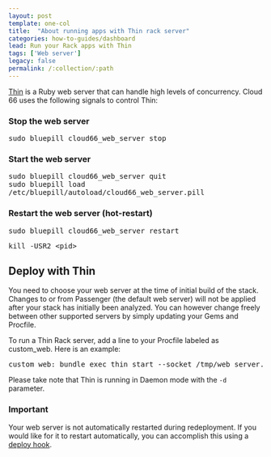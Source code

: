 ```yaml
---
layout: post
template: one-col
title:  "About running apps with Thin rack server"
categories: how-to-guides/dashboard
lead: Run your Rack apps with Thin
tags: ['Web server']
legacy: false
permalink: /:collection/:path
---
```


[Thin](http://code.macournoyer.com/thin/) is a Ruby web server that can handle high levels of concurrency. Cloud 66 uses the following signals to control Thin:

<h3 id="stop">Stop the web server</h3>
<p>
<kbd>
	sudo bluepill cloud66&#95;web&#95;server stop
</kbd>
</p>

<h3 id="start">Start the web server</h3>
<p>
<kbd>
	sudo bluepill cloud66&#95;web&#95;server quit
</kbd><br/>
<kbd>
	sudo bluepill load /etc/bluepill/autoload/cloud66&#95;web&#95;server.pill
</kbd>
</p>

<h3 id="hot-restart">Restart the web server (hot-restart)</h3>
<p>
<kbd>
	sudo bluepill cloud66&#95;web&#95;server restart
</kbd>
</p>
<p>
<kbd>
	kill -USR2 &lt;pid>
</kbd>
</p>

<h2 id="deploy">Deploy with Thin</h2>
You need to choose your web server at the time of initial build of the stack. Changes to or from Passenger (the default web server) will not be applied after your stack has initially been analyzed. You can however change freely between other supported servers by simply updating your Gems and Procfile.

To run a Thin Rack server, add a line to your Procfile labeled as custom&#95;web. Here is an example:

<pre class='terminal'>
custom&#95;web: bundle exec thin start --socket /tmp/web&#95;server.sock --pid /tmp/web&#95;server.pid -e $RACK&#95;ENV -d
</pre>
Please take note that Thin is running in Daemon mode with the `-d` parameter.

<div class="notice">
	<h3>Important</h3>
	<p>Your web server is not automatically restarted during redeployment. If you would like for it to restart automatically, you can accomplish this using a <a href='#'>deploy hook</a>.</p>
</div>